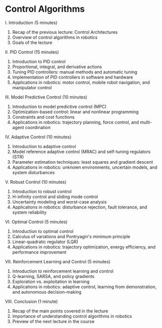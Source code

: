 # Control Algorithms

I. Introduction (5 minutes)

1. Recap of the previous lecture: Control Architectures
1. Overview of control algorithms in robotics
1. Goals of the lecture

II. PID Control (15 minutes)

1. Introduction to PID control
1. Proportional, integral, and derivative actions
1. Tuning PID controllers: manual methods and automatic tuning
1. Implementation of PID controllers in software and hardware
1. Applications in robotics: motor control, mobile robot navigation, and manipulator control

III. Model Predictive Control (10 minutes)

1. Introduction to model predictive control (MPC)
1. Optimization-based control: linear and nonlinear programming
1. Constraints and cost functions
1. Applications in robotics: trajectory planning, force control, and multi-agent coordination

IV. Adaptive Control (10 minutes)

1. Introduction to adaptive control
1. Model reference adaptive control (MRAC) and self-tuning regulators (STR)
1. Parameter estimation techniques: least squares and gradient descent
1. Applications in robotics: unknown environments, uncertain models, and system disturbances

V. Robust Control (10 minutes)

1. Introduction to robust control
1. H-infinity control and sliding mode control
1. Uncertainty modeling and worst-case analysis
1. Applications in robotics: disturbance rejection, fault tolerance, and system reliability

VI. Optimal Control (5 minutes)

1. Introduction to optimal control
1. Calculus of variations and Pontryagin's minimum principle
1. Linear-quadratic regulator (LQR)
1. Applications in robotics: trajectory optimization, energy efficiency, and performance improvement

VII. Reinforcement Learning and Control (5 minutes)

1. Introduction to reinforcement learning and control
1. Q-learning, SARSA, and policy gradients
1. Exploration vs. exploitation in learning
1. Applications in robotics: adaptive control, learning from demonstration, and autonomous decision-making

VIII. Conclusion (1 minute)

1. Recap of the main points covered in the lecture
1. Importance of understanding control algorithms in robotics
1. Preview of the next lecture in the course
